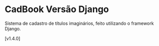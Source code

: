 # CadBook Versão Django

Sistema de cadastro de títulos imaginários, feito utilizando o framework Django.

[v1.4.0]
